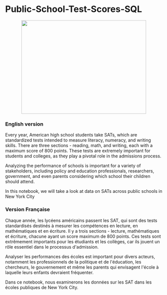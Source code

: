 # Public-School-Test-Scores-SQL
<p align="center">
  <img src="https://github.com/ahmadhamad55/Public-School-Test-Scores-SQL/blob/main/schoolbus.jpg"  width="400" height="300">
</p>

### English version
Every year, American high school students take SATs, which are standardized tests intended to measure literacy, numeracy, and writing skills. There are three sections - reading, math, and writing, each with a maximum score of 800 points. These tests are extremely important for students and colleges, as they play a pivotal role in the admissions process.

Analyzing the performance of schools is important for a variety of stakeholders, including policy and education professionals, researchers, government, and even parents considering which school their children should attend.

In this notebook, we will take a look at data on SATs across public schools in New York City

### Version Française
Chaque année, les lycéens américains passent les SAT, qui sont des tests standardisés destinés à mesurer les compétences en lecture, en mathématiques et en écriture. Il y a trois sections - lecture, mathématiques et écriture, chacune ayant un score maximum de 800 points. Ces tests sont extrêmement importants pour les étudiants et les collèges, car ils jouent un rôle essentiel dans le processus d'admission.

Analyser les performances des écoles est important pour divers acteurs, notamment les professionnels de la politique et de l'éducation, les chercheurs, le gouvernement et même les parents qui envisagent l'école à laquelle leurs enfants devraient fréquenter.

Dans ce notebook, nous examinerons les données sur les SAT dans les écoles publiques de New York City.
